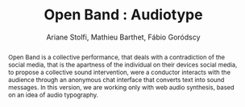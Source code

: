 --- 
  title: "Open Band : Audiotype" 
  abstract: "Open Band is a collective performance, that deals with a contradiction of the social media, that is the apartness of the individual on their devices social media, to propose a collective sound intervention, were a conductor interacts with the audience through an anonymous chat interface that converts text into sound messages. In this version, we are working only with web audio synthesis, based on an idea of audio typography." 
  address: "London" 
  author: "Ariane Stolfi, Mathieu Barthet, Fábio Goródscy" 
  booktitle: "Proceedings of the International Web Audio Conference" 
  editor: "Florian Thalmann, Sebastian Ewert" 
  month: "Proceedings of the International Web Audio Conference"
  pages: "" 
  publisher: "Queen Mary University of London" 
  series: "WAC '17"
  type: "Performance"  
  year: "2017" 
  id: "2017_EA_13" 
  tags: year2017 
  pdflink: /_data/papers/pdf/2017/2017_13.pdf
  ISSN: 2663-5844
---